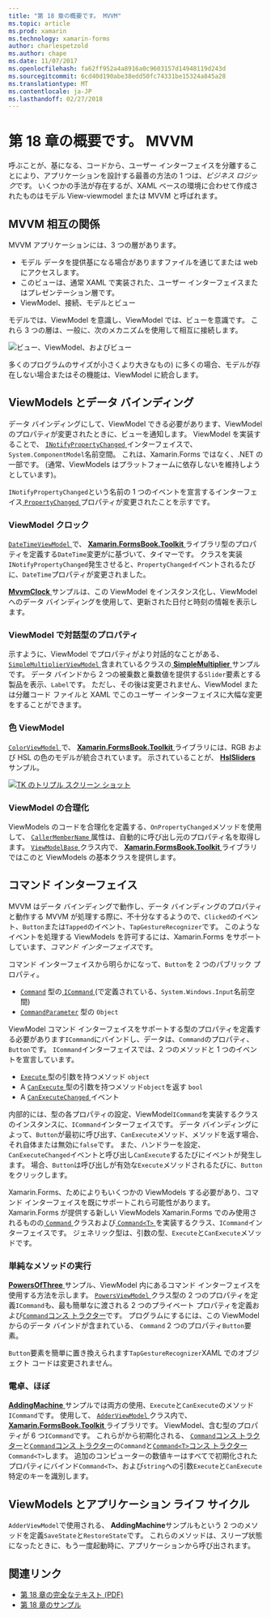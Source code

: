 ```yaml
---
title: "第 18 章の概要です。 MVVM"
ms.topic: article
ms.prod: xamarin
ms.technology: xamarin-forms
author: charlespetzold
ms.author: chape
ms.date: 11/07/2017
ms.openlocfilehash: fa62ff952a4a8916a0c9603157d14948119d243d
ms.sourcegitcommit: 6cd40d190abe38edd50fc74331be15324a845a28
ms.translationtype: MT
ms.contentlocale: ja-JP
ms.lasthandoff: 02/27/2018
---
```

# <a name="summary-of-chapter-18-mvvm"></a>第 18 章の概要です。 MVVM

呼ぶことが、基になる、コードから、ユーザー インターフェイスを分離することにより、アプリケーションを設計する最善の方法の 1 つは、*ビジネス ロジック*です。 いくつかの手法が存在するが、XAML ベースの環境に合わせて作成されたものはモデル View-viewmodel または MVVM と呼ばれます。

## <a name="mvvm-interrelationships"></a>MVVM 相互の関係

MVVM アプリケーションには、3 つの層があります。

- モデル データを提供基になる場合がありますファイルを通じてまたは web にアクセスします。
- このビューは、通常 XAML で実装された、ユーザー インターフェイスまたはプレゼンテーション層です。
- ViewModel、接続、モデルとビュー

モデルでは、ViewModel を意識し、ViewModel では、ビューを意識です。 これら 3 つの層は、一般に、次のメカニズムを使用して相互に接続します。

![ビュー、ViewModel、およびビュー](images/ch18fg03.png "MVVM")

多くのプログラムのサイズが小さくより大きなもの) に多くの場合、モデルが存在しない場合またはその機能は、ViewModel に統合します。

## <a name="viewmodels-and-data-binding"></a>ViewModels とデータ バインディング

データ バインディングにして、ViewModel できる必要があります、ViewModel のプロパティが変更されたときに、ビューを通知します。 ViewModel を実装することで、 [ `INotifyPropertyChanged` ](https://developer.xamarin.com/api/type/System.ComponentModel.INotifyPropertyChanged/)インターフェイスで、`System.ComponentModel`名前空間。 これは、Xamarin.Forms ではなく、.NET の一部です。 (通常、ViewModels はプラットフォームに依存しないを維持しようとしています)。

`INotifyPropertyChanged`という名前の 1 つのイベントを宣言するインターフェイス[ `PropertyChanged` ](https://developer.xamarin.com/api/type/System.ComponentModel.INotifyPropertyChanged/)プロパティが変更されたことを示すです。

### <a name="a-viewmodel-clock"></a>ViewModel クロック

[ `DateTimeViewModel` ](https://github.com/xamarin/xamarin-forms-book-samples/blob/master/Libraries/Xamarin.FormsBook.Toolkit/Xamarin.FormsBook.Toolkit/DateTimeViewModel.cs)で、 [ **Xamarin.FormsBook.Toolkit** ](https://github.com/xamarin/xamarin-forms-book-samples/tree/master/Libraries/Xamarin.FormsBook.Toolkit/Xamarin.FormsBook.Toolkit)ライブラリ型のプロパティを定義する`DateTime`変更がに基づいて、タイマーです。 クラスを実装`INotifyPropertyChanged`発生させると、`PropertyChanged`イベントされるたびに、`DateTime`プロパティが変更されました。

[ **MvvmClock** ](https://github.com/xamarin/xamarin-forms-book-samples/tree/master/Chapter18/MvvmClock)サンプルは、この ViewModel をインスタンス化し、ViewModel へのデータ バインディングを使用して、更新された日付と時刻の情報を表示します。

### <a name="interactive-properties-in-a-viewmodel"></a>ViewModel で対話型のプロパティ

示すように、ViewModel でプロパティがより対話的なことがある、 [ `SimpleMultiplierViewModel` ](https://github.com/xamarin/xamarin-forms-book-samples/blob/master/Chapter18/SimpleMultiplier/SimpleMultiplier/SimpleMultiplier/SimpleMultiplierViewModel.cs)含まれているクラスの[ **SimpleMultiplier** ](https://github.com/xamarin/xamarin-forms-book-samples/tree/master/Chapter18/SimpleMultiplier)サンプルです。 データ バインドから 2 つの被乗数と乗数値を提供する`Slider`要素とする製品を表示、`Label`です。 ただし、その後は変更されません、ViewModel または分離コード ファイルと XAML でこのユーザー インターフェイスに大幅な変更をすることができます。

### <a name="a-color-viewmodel"></a>色 ViewModel

[ `ColorViewModel` ](https://github.com/xamarin/xamarin-forms-book-samples/blob/master/Libraries/Xamarin.FormsBook.Toolkit/Xamarin.FormsBook.Toolkit/ColorViewModel.cs)で、 [ **Xamarin.FormsBook.Toolkit** ](https://github.com/xamarin/xamarin-forms-book-samples/tree/master/Libraries/Xamarin.FormsBook.Toolkit/Xamarin.FormsBook.Toolkit)ライブラリには、RGB および HSL の色のモデルが統合されています。 示されていることが、 [ **HslSliders** ](https://github.com/xamarin/xamarin-forms-book-samples/tree/master/Chapter18/HslSliders)サンプル。

[![TK のトリプル スクリーン ショット](images/ch18fg08-small.png "HSL カラー モデル")](images/ch18fg08-large.png "HSL の色のモデル")

### <a name="streamlining-the-viewmodel"></a>ViewModel の合理化

ViewModels のコードを合理化を定義する、`OnPropertyChanged`メソッドを使用して、 [ `CallerMemberName` ](https://developer.xamarin.com/api/type/System.Runtime.CompilerServices.CallerMemberNameAttribute/)属性は、自動的に呼び出し元のプロパティ名を取得します。 [ `ViewModelBase` ](https://github.com/xamarin/xamarin-forms-book-samples/blob/master/Libraries/Xamarin.FormsBook.Toolkit/Xamarin.FormsBook.Toolkit/ViewModelBase.cs)クラス内で、 [ **Xamarin.FormsBook.Toolkit** ](https://github.com/xamarin/xamarin-forms-book-samples/tree/master/Libraries/Xamarin.FormsBook.Toolkit/Xamarin.FormsBook.Toolkit)ライブラリではこのと ViewModels の基本クラスを提供します。

## <a name="the-command-interface"></a>コマンド インターフェイス

MVVM はデータ バインディングで動作し、データ バインディングのプロパティと動作する MVVM が処理する際に、不十分なするようので、`Clicked`のイベント、`Button`または`Tapped`のイベント、`TapGestureRecognizer`です。 このようなイベントを処理する ViewModels を許可するには、Xamarin.Forms をサポートしています、*コマンド インターフェイス*です。

コマンド インターフェイスから明らかになって、`Button`を 2 つのパブリック プロパティ。

- [`Command`](https://developer.xamarin.com/api/property/Xamarin.Forms.Button.Command/) 型の[ `ICommand` ](https://developer.xamarin.com/api/type/System.Windows.Input.ICommand/) (で定義されている、`System.Windows.Input`名前空間)
- [`CommandParameter`](https://developer.xamarin.com/api/property/Xamarin.Forms.Button.CommandParameter/) 型の `Object`

ViewModel コマンド インターフェイスをサポートする型のプロパティを定義する必要があります`ICommand`にバインドし、データは、`Command`のプロパティ、`Button`です。 `ICommand`インターフェイスでは、2 つのメソッドと 1 つのイベントを宣言しています。

- [ `Execute` ](https://developer.xamarin.com/api/member/System.Windows.Input.ICommand.Execute/p/System.Object/)型の引数を持つメソッド `object`
- A [ `CanExecute` ](https://developer.xamarin.com/api/member/System.Windows.Input.ICommand.CanExecute/p/System.Object/)型の引数を持つメソッド`object`を返す `bool`
- A [ `CanExecuteChanged` ](https://developer.xamarin.com/api/event/System.Windows.Input.ICommand.CanExecuteChanged/)イベント

内部的には、型の各プロパティの設定、ViewModel`ICommand`を実装するクラスのインスタンスに、`ICommand`インターフェイスです。 データ バインディングによって、`Button`が最初に呼び出す、`CanExecute`メソッド、メソッドを返す場合、それ自体または無効に`false`です。 また、ハンドラーを設定、`CanExecuteChanged`イベントと呼び出し`CanExecute`するたびにイベントが発生します。 場合、`Button`は呼び出しが有効な`Execute`メソッドされるたびに、`Button`をクリックします。

Xamarin.Forms、ためによりもいくつかの ViewModels する必要があり、コマンド インターフェイスを既にサポートこれら可能性があります。 Xamarin.Forms が提供する新しい ViewModels Xamarin.Forms でのみ使用されるものの[ `Command` ](https://developer.xamarin.com/api/type/Xamarin.Forms.Command/)クラスおよび[ `Command<T>` ](https://developer.xamarin.com/api/type/Xamarin.Forms.Command%3CT%3E/)を実装するクラス、`ICommand`インターフェイスです。 ジェネリック型は、引数の型、`Execute`と`CanExecute`メソッドです。

### <a name="simple-method-executions"></a>単純なメソッドの実行

[ **PowersOfThree** ](https://github.com/xamarin/xamarin-forms-book-samples/tree/master/Chapter18/PowersOfThree)サンプル、ViewModel 内にあるコマンド インターフェイスを使用する方法を示します。 [ `PowersViewModel` ](https://github.com/xamarin/xamarin-forms-book-samples/blob/master/Chapter18/PowersOfThree/PowersOfThree/PowersOfThree/PowersViewModel.cs)クラス型の 2 つのプロパティを定義`ICommand`も、最も簡単なに渡される 2 つのプライベート プロパティを定義および[`Command`コンス トラクター](https://developer.xamarin.com/api/constructor/Xamarin.Forms.Command.Command/p/System.Action/)です。 プログラムにするには、この ViewModel からのデータ バインドが含まれている、 `Command` 2 つのプロパティ`Button`要素。

`Button`要素を簡単に置き換えられます`TapGestureRecognizer`XAML でのオブジェクト コードは変更されません。

### <a name="a-calculator-almost"></a>電卓、ほぼ

[ **AddingMachine** ](https://github.com/xamarin/xamarin-forms-book-samples/tree/master/Chapter18/AddingMachine)サンプルでは両方の使用、`Execute`と`CanExecute`のメソッド`ICommand`です。 使用して、 [ `AdderViewModel` ](https://github.com/xamarin/xamarin-forms-book-samples/blob/master/Libraries/Xamarin.FormsBook.Toolkit/Xamarin.FormsBook.Toolkit/AdderViewModel.cs)クラス内で、 [ **Xamarin.FormsBook.Toolkit** ](https://github.com/xamarin/xamarin-forms-book-samples/blob/master/Libraries/Xamarin.FormsBook.Toolkit/Xamarin.FormsBook.Toolkit/AdderViewModel.cs)ライブラリです。 ViewModel、含む型のプロパティが 6 つ`ICommand`です。 これらがから初期化される、 [ `Command`コンス トラクター](https://developer.xamarin.com/api/constructor/Xamarin.Forms.Command.Command/p/System.Action/)と[`Command`コンス トラクター](https://developer.xamarin.com/api/constructor/Xamarin.Forms.Command.Command/p/System.Action/System.Func%7BSystem.Boolean%7D/)の`Command`と[`Command<T>`コンス トラクター](https://developer.xamarin.com/api/constructor/Xamarin.Forms.Command%3CT%3E.Command%3CT%3E/p/System.Action%7BT%7D/System.Func%7BT,System.Boolean%7D/)`Command<T>`します。 追加のコンピューターの数値キーはすべてで初期化されたプロパティにバインド`Command<T>`、および`string`への引数`Execute`と`CanExecute`特定のキーを識別します。

## <a name="viewmodels-and-the-application-lifecycle"></a>ViewModels とアプリケーション ライフ サイクル

`AdderViewModel`で使用される、 **AddingMachine**サンプルもという 2 つのメソッドを定義`SaveState`と`RestoreState`です。 これらのメソッドは、スリープ状態になったときに、もう一度起動時に、アプリケーションから呼び出されます。



## <a name="related-links"></a>関連リンク

- [第 18 章の完全なテキスト (PDF)](https://download.xamarin.com/developer/xamarin-forms-book/XamarinFormsBook-Ch18-Apr2016.pdf)
- [第 18 章のサンプル](https://github.com/xamarin/xamarin-forms-book-samples/tree/master/Chapter18)
